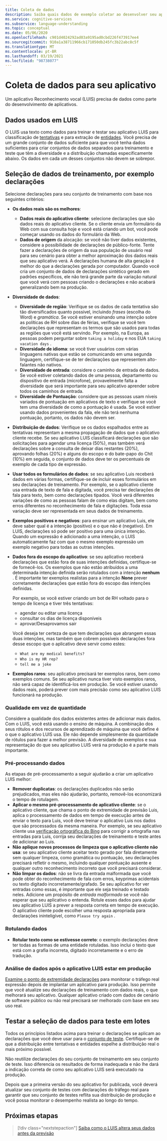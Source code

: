 ```yaml
---
title: Coleta de dados
description: Saiba quais dados de exemplo coletar ao desenvolver seu aplicativo
ms.service: cognitive-services
ms.subservice: language-understanding
ms.topic: conceptual
ms.date: 05/06/2020
ms.openlocfilehash: c901d4024292ad03a9195ad0cbd226f473917ee4
ms.sourcegitcommit: 910a1a38711966cb171050db245fc3b22abc8c5f
ms.translationtype: MT
ms.contentlocale: pt-BR
ms.lasthandoff: 03/19/2021
ms.locfileid: "98738077"
---
```

# <a name="data-collection-for-your-app"></a>Coleta de dados para seu aplicativo

Um aplicativo Reconhecimento vocal (LUIS) precisa de dados como parte do desenvolvimento de aplicativos.

## <a name="data-used-in-luis"></a>Dados usados em LUIS

O LUIS usa texto como dados para treinar e testar seu aplicativo LUIS para classificação de [tentativas](luis-concept-intent.md) e para extração de [entidades](luis-concept-entity-types.md). Você precisa de um grande conjunto de dados suficiente para que você tenha dados suficientes para criar conjuntos de dados separados para treinamento e teste que têm a diversidade e a distribuição chamadas especificamente abaixo.  Os dados em cada um desses conjuntos não devem se sobrepor.

## <a name="training-data-selection-for-example-utterances"></a>Seleção de dados de treinamento, por exemplo declarações

Selecione declarações para seu conjunto de treinamento com base nos seguintes critérios:

* **Os dados reais são os melhores**:
    * **Dados reais do aplicativo cliente**: selecione declarações que são dados reais do aplicativo cliente.  Se o cliente envia um formulário da Web com sua consulta hoje e você está criando um bot, você pode começar usando os dados do formulário da Web.
    * **Dados de origem** da alocação: se você não tiver dados existentes, considere a possibilidade de declarações de público-fonte.  Tente fazer a declarações de origem da sua população de usuário real para seu cenário para obter a melhor aproximação dos dados reais que seu aplicativo verá. A declarações humana de alta geração é melhor do que a declarações gerada por computador.  Quando você cria um conjunto de dados de declarações sintético gerado em padrões específicos, ele não terá grande parte da variação natural que você verá com pessoas criando o declarações e não acabará generalizando bem na produção.
* **Diversidade de dados**:
    * **Diversidade de região**: Verifique se os dados de cada tentativa são tão diversificados quanto possível, incluindo _frases_ (escolha do Word) e _gramática_.  Se você estiver ensinando uma intenção sobre as políticas de RH sobre dias de férias, verifique se você tem declarações que representam os termos que são usados para todas as regiões que você está servindo.  Por exemplo, na Europa, as pessoas podem perguntar sobre `taking a holiday` e nos EUA `taking vacation days` .
    * **Diversidade de idioma**: se você tiver usuários com várias linguagens nativas que estão se comunicando em uma segunda linguagem, certifique-se de ter declarações que representem alto-falantes não nativos.
    * **Diversidade de entrada**: considere o caminho de entrada de dados. Se você estiver coletando dados de uma pessoa, departamento ou dispositivo de entrada (microfone), provavelmente falta a diversidade que será importante para seu aplicativo aprender sobre todos os caminhos de entrada.
    * **Diversidade de Pontuação**: considere que as pessoas usam níveis variados de pontuação em aplicativos de texto e verifique se você tem uma diversidade de como a pontuação é usada. Se você estiver usando dados provenientes da fala, ele não terá nenhuma pontuação, portanto, os dados não devem ser.
* **Distribuição de dados**: Verifique se os dados espalhados entre as tentativas representam a mesma propagação de dados que o aplicativo cliente recebe. Se seu aplicativo LUIS classificará declarações que são solicitações para agendar uma licença (50%), mas também verá declarações sobre a consulta de deixar dias restantes (20%), aprovando folhas (20%) e alguns do escopo e do bate-papo do Chit (10%) em seguida, o conjunto de dados deve ter os percentuais de exemplo de cada tipo de expressão.
* **Usar todos os formulários de dados**: se seu aplicativo Luis receberá dados em várias formas, certifique-se de incluir esses formulários em seu declarações de treinamento. Por exemplo, se o aplicativo cliente usa entrada de texto de fala e digitada, você precisa ter declarações de fala para texto, bem como declarações tipados.  Você verá diferentes variações de como as pessoas falam de como elas digitam, bem como erros diferentes no reconhecimento de fala e digitações.  Toda essa variação deve ser representada em seus dados de treinamento.
* **Exemplos positivos e negativos**: para ensinar um aplicativo Luis, ele deve saber qual é a intenção (positivo) e o que não é (negativo). Em LUIS, declarações só pode ser positivo para uma única intenção. Quando um expressão é adicionado a uma intenção, o LUIS automaticamente faz com que o mesmo exemplo expressão um exemplo negativo para todas as outras intenções.
* **Dados fora do escopo do aplicativo**: se seu aplicativo receberá declarações que estão fora de suas intenções definidas, certifique-se de fornecê-los. Os exemplos que não estão atribuídos a uma determinada intenção definida serão rotulados com a intenção **nenhum** .  É importante ter exemplos realistas para a intenção **None** prever corretamente declarações que estão fora do escopo das intenções definidas.

    Por exemplo, se você estiver criando um bot de RH voltado para o tempo de licença e tiver três tentativas:
    * agendar ou editar uma licença
    * consultar os dias de licença disponíveis
    * aprovar/Desaprovamos sair

    Você deseja ter certeza de que tem declarações que abrangem essas duas intenções, mas também que cobrem possíveis declarações fora desse escopo que o aplicativo deve servir como estes:
    * `What are my medical benefits?`
    * `Who is my HR rep?`
    * `tell me a joke`
* **Exemplos raros**: seu aplicativo precisará ter exemplos raros, bem como exemplos comuns.  Se seu aplicativo nunca tiver visto exemplos raros, não será capaz de identificá-los em produção. Se você estiver usando dados reais, poderá prever com mais precisão como seu aplicativo LUIS funcionará na produção.

### <a name="quality-instead-of-quantity"></a>Qualidade em vez de quantidade

Considere a qualidade dos dados existentes antes de adicionar mais dados.  Com o LUIS, você está usando o ensino de máquina.  A combinação dos seus rótulos e dos recursos de aprendizado de máquina que você define é o que o aplicativo LUIS usa.  Ele não depende simplesmente da quantidade de rótulos para fazer a melhor previsão.  A diversidade de exemplos e sua representação do que seu aplicativo LUIS verá na produção é a parte mais importante.

### <a name="preprocessing-data"></a>Pré-processando dados

As etapas de pré-processamento a seguir ajudarão a criar um aplicativo LUIS melhor:

* **Remover duplicatas**: os declarações duplicados não serão prejudicados, mas eles não ajudarão, portanto, removê-los economizará o tempo de rotulagem.
* **Aplicar o mesmo pré-processamento de aplicativo cliente**: se o aplicativo cliente, que chama o ponto de extremidade de previsão Luis, aplica o processamento de dados em tempo de execução antes de enviar o texto para Luis, você deve treinar o aplicativo Luis nos dados que são processados da mesma maneira. Por exemplo, se seu aplicativo cliente usa [verificação ortográfica do Bing](../bing-spell-check/overview.md) para corrigir a ortografia nas entradas para Luis, corrija seu declarações de treinamento e teste antes de adicionar ao Luis.
* **Não aplique novos processos de limpeza que o aplicativo cliente não usa**: se seu aplicativo cliente aceitar texto gerado por fala diretamente sem qualquer limpeza, como gramática ou pontuação, seu declarações precisará refletir o mesmo, incluindo qualquer pontuação ausente e qualquer outro reconhecimento incorreto que você precisará considerar.
* **Não limpar os dados**: não se livra da entrada malformada que você pode obter do reconhecimento de fala com erros, keyprimas acidentais ou texto digitado incorretamente/grafado. Se seu aplicativo for ver entradas como essas, é importante que ele seja treinado e testado neles. Adicione um propósito de _entrada malformado_ se você não esperar que seu aplicativo o entenda. Rotule esses dados para ajudar seu aplicativo LUIS a prever a resposta correta em tempo de execução. O aplicativo cliente pode escolher uma resposta apropriada para declarações ininteligível, como `Please try again` .

### <a name="labeling-data"></a>Rotulando dados

* **Rotular texto como se estivesse correto**: o exemplo declarações deve ter todas as formas de uma entidade rotuladas. Isso inclui o texto que está com a grafia incorreta, digitado incorretamente e o erro de tradução.

### <a name="data-review-after-luis-app-is-in-production"></a>Análise de dados após o aplicativo LUIS estar em produção

[Examine o ponto de extremidade declarações](luis-concept-review-endpoint-utterances.md) para monitorar o tráfego real expressão depois de implantar um aplicativo para produção.  Isso permite que você atualize seu declarações de treinamento com dados reais, o que melhorará seu aplicativo. Qualquer aplicativo criado com dados de cenário de software público ou não real precisará ser melhorado com base em seu uso real.

## <a name="test-data-selection-for-batch-testing"></a>Testar a seleção de dados para teste em lotes

Todos os princípios listados acima para treinar o declarações se aplicam ao declarações que você deve usar para o [conjunto de teste](./luis-how-to-batch-test.md). Certifique-se de que a distribuição entre tentativas e entidades espelhe a distribuição real o mais próximo possível.

Não reutilize declarações do seu conjunto de treinamento em seu conjunto de teste. Isso diferencia os resultados de forma inadequada e não lhe dará a indicação correta de como seu aplicativo LUIS será executado na produção.

Depois que a primeira versão do seu aplicativo for publicada, você deverá atualizar seu conjunto de testes com declarações do tráfego real para garantir que seu conjunto de testes reflita sua distribuição de produção e você possa monitorar o desempenho realista ao longo do tempo.

## <a name="next-steps"></a>Próximas etapas

> [!div class="nextstepaction"]
> [Saiba como o LUIS altera seus dados antes da previsão](luis-concept-data-alteration.md)